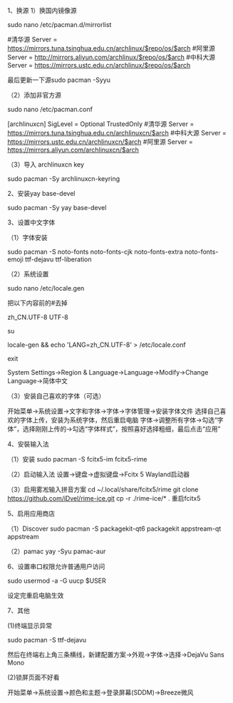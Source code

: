 1、换源
1）换国内镜像源

sudo nano /etc/pacman.d/mirrorlist

#清华源
Server = https://mirrors.tuna.tsinghua.edu.cn/archlinux/$repo/os/$arch
#阿里源
Server = http://mirrors.aliyun.com/archlinux/$repo/os/$arch
#中科大源
Server = https://mirrors.ustc.edu.cn/archlinux/$repo/os/$arch

最后更新一下源sudo pacman -Syyu


（2）添加非官方源

sudo nano /etc/pacman.conf

[archlinuxcn]
SigLevel = Optional TrustedOnly
#清华源
Server = https://mirrors.tuna.tsinghua.edu.cn/archlinuxcn/$arch
#中科大源
Server = https://mirrors.ustc.edu.cn/archlinuxcn/$arch
#阿里源
Server = https://mirrors.aliyun.com/archlinuxcn/$arch


（3）导入 archlinuxcn key

sudo pacman -Sy archlinuxcn-keyring


2、安装yay  base-devel

sudo pacman -Sy yay base-devel


3、设置中文字体

（1）字体安装

sudo pacman -S noto-fonts noto-fonts-cjk noto-fonts-extra noto-fonts-emoji ttf-dejavu ttf-liberation

（2）系统设置

sudo nano /etc/locale.gen

把以下内容前的#去掉

zh_CN.UTF-8 UTF-8

su

locale-gen && echo 'LANG=zh_CN.UTF-8' > /etc/locale.conf

exit

System Settings->Region & Language->Language->Modify->Change Language->简体中文


（3）安装自己喜欢的字体（可选）

开始菜单->系统设置->文字和字体->字体->字体管理->安装字体文件
选择自己喜欢的字体上传，安装为系统字体，然后重启电脑
字体->调整所有字体->勾选“字体”，选择刚刚上传的->勾选“字体样式”，按照喜好选择粗细，最后点击“应用”


4、安裝输入法

（1）安装
sudo pacman -S fcitx5-im fcitx5-rime

（2）启动输入法
设置->键盘->虚拟键盘->Fcitx 5 Wayland启动器

（3）启用雾凇输入拼音方案
cd ~/.local/share/fcitx5/rime
git clone https://github.com/iDvel/rime-ice.git
cp -r ./rime-ice/* .
重启fcitx5


5、启用应用商店

（1）Discover
sudo pacman -S packagekit-qt6 packagekit appstream-qt appstream

（2）pamac
yay -Syu pamac-aur


6、设置串口权限允许普通用户访问

sudo usermod -a -G uucp $USER

设定完重启电脑生效

7、其他

(1)终端显示异常

sudo pacman -S ttf-dejavu

然后在终端右上角三条横线，新建配置方案->外观->字体->选择->DejaVu Sans Mono

(2)锁屏页面不好看

开始菜单->系统设置->颜色和主题->登录屏幕(SDDM)->Breeze微风



